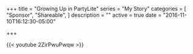 +++
title = "Growing Up in PartyLite"
series = "My Story"
categories = [
  "Sponsor",
  "Shareable", 
]
description = ""
active = true
date = "2016-11-10T16:12:30-05:00"

+++

{{< youtube 2ZirPwuPwqw >}}
